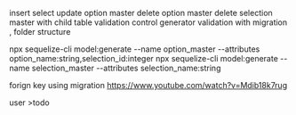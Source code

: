 insert 
select 
update option master 
delete option master 
delete selection master with child table validation 
control generator 
validation  with migration , folder structure 



npx sequelize-cli model:generate --name option_master --attributes option_name:string,selection_id:integer
npx sequelize-cli model:generate --name selection_master --attributes selection_name:string


forign key using migration 
https://www.youtube.com/watch?v=Mdib18k7rug

user >todo 